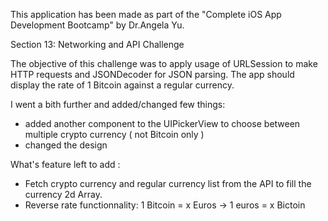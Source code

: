 
This application has been made as part of the "Complete iOS App Development Bootcamp" by Dr.Angela Yu.

Section 13: Networking and API Challenge

The objective of this challenge was to apply usage of URLSession to make HTTP requests and JSONDecoder for JSON parsing.
The app should display the rate of 1 Bitcoin against a regular currency.

I went a bith further and added/changed few things:

- added another component to the UIPickerView to choose between multiple crypto currency ( not Bitcoin only )
- changed the design

What's feature left to add :

- Fetch crypto currency and regular currency list from the API to fill the currency 2d Array.
- Reverse rate functionnality: 1 Bitcoin = x Euros -> 1 euros = x Bictoin
